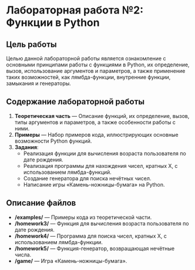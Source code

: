 # Лабораторная работа №2: Функции в Python

## Цель работы
Целью данной лабораторной работы является ознакомление с основными принципами работы с функциями в Python, их определение, вызов, использование аргументов и параметров, а также применение таких возможностей, как лямбда-функции, внутренние функции, замыкания и генераторы.

## Содержание лабораторной работы
1. **Теоретическая часть** — Описание функций, их определение, вызов, типы аргументов и параметров, а также особенности работы с ними.
2. **Примеры** — Набор примеров кода, иллюстрирующих основные возможности Python функций.
3. **Задания**:
   - Реализация функции для вычисления возраста пользователя по дате рождения.
   - Реализация программы для нахождения чисел, кратных X, с использованием лямбда-функций.
   - Создание генератора для поиска нечётных чисел.
   - Написание игры «Камень-ножницы-бумага» на Python.

## Описание файлов
- **/examples/** — Примеры кода из теоретической части.
- **/homework3/** — Функция для вычисления возраста пользователя по дате рождения.
- **/homework4/** — Программа для поиска чисел, кратных X, с использованием лямбда-функции.
- **/homework5/** — Функция-генератор, возвращающая нечётные числа.
- **/game/** — Игра «Камень-ножницы-бумага».
